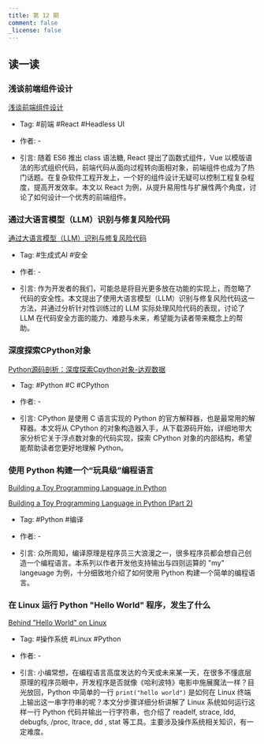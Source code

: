 ```yaml
---
title: 第 12 期
comment: false
_license: false
---
```


## 读一读

### 浅谈前端组件设计

[浅谈前端组件设计](https://mp.weixin.qq.com/s/gIPvBEFh7qGLlyVSfSs6RA)

- Tag: #前端 #React #Headless UI 

- 作者: -

- 引言:
    随着 ES6 推出 class 语法糖, React 提出了函数式组件，Vue 以模版语法的形式组织代码，前端代码从面向过程转向面相对象，前端组件也成为了热门话题。在复杂软件工程开发上，一个好的组件设计无疑可以控制工程复杂程度，提高开发效率。本文以 React 为例，从提升易用性与扩展性两个角度，讨论了如何设计一个优秀的前端组件。

### 通过大语言模型（LLM）识别与修复风险代码

[通过大语言模型（LLM）识别与修复风险代码](https://mp.weixin.qq.com/s/JfEEJQyv9pdFB0-mBKC6UA)

- Tag: #生成式AI #安全 

- 作者: -

- 引言:
    作为开发者的我们，可能总是将目光更多放在功能的实现上，而忽略了代码的安全性。本文提出了使用大语言模型（LLM）识别与修复风险代码这一方法，并通过分析针对性训练过的 LLM 实际处理风险代码的表现，讨论了 LLM 在代码安全方面的能力、难题与未来，希望能为读者带来概念上的帮助。

### 深度探索CPython对象

[Python源码剖析：深度探索Cpython对象-达观数据](https://segmentfault.com/a/1190000044006618)

- Tag: #Python #C #CPython 

- 作者: -

- 引言:
    CPython 是使用 C 语言实现的 Python 的官方解释器，也是最常用的解释器。本文将从 CPython 的对象构造器入手，从下载源码开始，详细地带大家分析它关于浮点数对象的代码实现，探索 CPython 对象的内部结构，希望能帮助读者您更好地理解 Python。

### 使用 Python 构建一个“玩具级”编程语言

[Building a Toy Programming Language in Python](https://blog.miguelgrinberg.com/post/building-a-toy-programming-language-in-python)

[Building a Toy Programming Language in Python (Part 2)](https://blog.miguelgrinberg.com/post/building-a-toy-programming-language-in-python-part-2)

- Tag: #Python #编译 

- 作者: -

- 引言:
    众所周知，编译原理是程序员三大浪漫之一，很多程序员都会想自己创造一个编程语言。本系列以作者开发他支持输出与四则运算的 "my" langeuage 为例，十分细致地介绍了如何使用 Python 构建一个简单的编程语言。

### 在 Linux 运行 Python "Hello World" 程序，发生了什么

[Behind "Hello World" on Linux](https://jvns.ca/blog/2023/08/03/behind--hello-world/)

- Tag: #操作系统 #Linux #Python 

- 作者: -

- 引言:
    小编常想，在编程语言高度发达的今天或未来某一天，在很多不懂底层原理的程序员眼中，开发程序是否就像《哈利波特》电影中施展魔法一样？目光放回，Python 中简单的一行 `print("hello world")` 是如何在 Linux 终端上输出这一串字符串的呢？本文分步骤详细分析讲解了 Linux 系统如何运行这样一行 Python 代码并输出一行字符串，也介绍了 readelf, strace, ldd, debugfs, /proc, ltrace, dd , stat 等工具。主要涉及操作系统相关知识，有一定难度。

